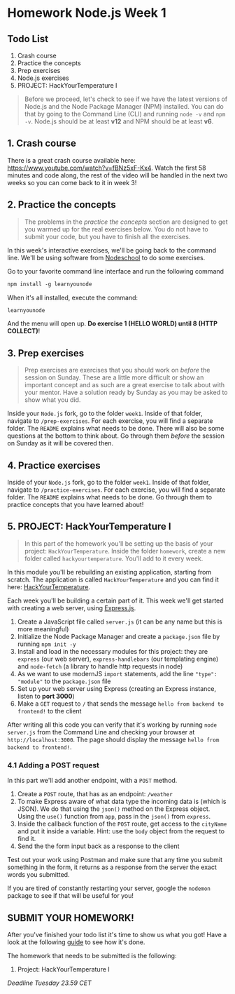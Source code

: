 # Homework Node.js Week 1

## Todo List

1. Crash course
2. Practice the concepts
3. Prep exercises
4. Node.js exercises
5. PROJECT: HackYourTemperature I

> Before we proceed, let's check to see if we have the latest versions of Node.js and the Node Package Manager (NPM) installed. You can do that by going to the Command Line (CLI) and running `node -v` and `npm -v`. Node.js should be at least **v12** and NPM should be at least **v6**.

## **1. Crash course**

There is a great crash course available here: https://www.youtube.com/watch?v=fBNz5xF-Kx4. Watch the first 58 minutes and code along, the rest of the video will be handled in the next two weeks so you can come back to it in week 3!

## **2. Practice the concepts**

> The problems in the _practice the concepts_ section are designed to get you warmed up for the real exercises below. You do not have to submit your code, but you have to finish all the exercises.

In this week's interactive exercises, we'll be going back to the command line. We'll be using software from [Nodeschool](https://nodeschool.io/) to do some exercises.

Go to your favorite command line interface and run the following command

```md
npm install -g learnyounode
```

When it's all installed, execute the command:

```md
learnyounode
```

And the menu will open up. **Do exercise 1 (HELLO WORLD) until 8 (HTTP COLLECT)**!

## **3. Prep exercises**

> Prep exercises are exercises that you should work on _before_ the session on Sunday. These are a little more difficult or show an important concept and as such are a great exercise to talk about with your mentor. Have a solution ready by Sunday as you may be asked to show what you did.

Inside your `Node.js` fork, go to the folder `week1`. Inside of that folder, navigate to `/prep-exercises`. For each exercise, you will find a separate folder. The `README` explains what needs to be done. There will also be some questions at the bottom to think about. Go through them _before_ the session on Sunday as it will be covered then.

## **4. Practice exercises**

Inside of your `Node.js` fork, go to the folder `week1`. Inside of that folder, navigate to `/practice-exercises`. For each exercise, you will find a separate folder. The `README` explains what needs to be done. Go through them to practice concepts that you have learned about!

## **5. PROJECT: HackYourTemperature I**

> In this part of the homework you'll be setting up the basis of your project: `HackYourTemperature`. Inside the folder `homework`, create a new folder called `hackyourtemperature`. You'll add to it every week.

In this module you'll be rebuilding an existing application, starting from scratch. The application is called `HackYourTemperature` and you can find it here: [HackYourTemperature](https://hackyourtemperature.herokuapp.com/).

Each week you'll be building a certain part of it. This week we'll get started with creating a web server, using [Express.js](https://expressjs.com/).

1. Create a JavaScript file called `server.js` (it can be any name but this is more meaningful)
2. Initialize the Node Package Manager and create a `package.json` file by running `npm init -y`
3. Install and load in the necessary modules for this project: they are `express` (our web server), `express-handlebars` (our templating engine) and `node-fetch` (a library to handle http requests in node)
4. As we want to use modernJS `import` statements, add the line `"type": "module"` to the `package.json` file
5. Set up your web server using Express (creating an Express instance, listen to **port 3000**)
6. Make a `GET` request to `/` that sends the message `hello from backend to frontend!` to the client

After writing all this code you can verify that it's working by running `node server.js` from the Command Line and checking your browser at `http://localhost:3000`. The page should display the message `hello from backend to frontend!`.

### 4.1 Adding a POST request

In this part we'll add another endpoint, with a `POST` method.

1. Create a `POST` route, that has as an endpoint: `/weather`
2. To make Express aware of what data type the incoming data is (which is JSON). We do that using the `json()` method on the Express object. Using the `use()` function from `app`, pass in the `json()` from `express`.
3. Inside the callback function of the `POST` route, get access to the `cityName` and put it inside a variable. Hint: use the `body` object from the request to find it.
4. Send the the form input back as a response to the client

Test out your work using Postman and make sure that any time you submit something in the form, it returns as a response from the server the exact words you submitted.

If you are tired of constantly restarting your server, google the `nodemon` package to see if that will be useful for you!

## **SUBMIT YOUR HOMEWORK!**

After you've finished your todo list it's time to show us what you got! Have a look at the following [guide](../hand-in-homework-guide.md) to see how it's done.

The homework that needs to be submitted is the following:

1. Project: HackYourTemperature I

_Deadline Tuesday 23.59 CET_
